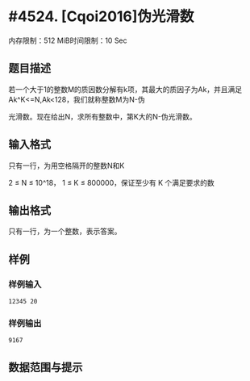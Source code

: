 # #4524. [Cqoi2016]伪光滑数

内存限制：512 MiB时间限制：10 Sec

## 题目描述

若一个大于1的整数M的质因数分解有k项，其最大的质因子为Ak，并且满足Ak^K<=N,Ak<128，我们就称整数M为N-伪

光滑数。现在给出N，求所有整数中，第K大的N-伪光滑数。

## 输入格式

只有一行，为用空格隔开的整数N和K

2 &le; N &le; 10^18， 1 &le; K &le; 800000，保证至少有 K 个满足要求的数

## 输出格式

只有一行，为一个整数，表示答案。

## 样例

### 样例输入

    
    12345 20
    

### 样例输出

    
    9167
    

## 数据范围与提示

